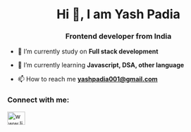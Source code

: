 <h1 align="center">Hi 👋, I am Yash Padia</h1>
<h3 align="center">Frontend developer from India</h3>

- 🔭 I’m currently study on **Full stack development**

- 🌱 I’m currently learning **Javascript, DSA, other language**

- 📫 How to reach me **yashpadia001@gmail.com**

<h3 align="left">Connect with me:</h3>
<p align="left">
<a href="https://linkedin.com/in/www.linkedin.com/in/yash-padia-557197280" target="blank"><img align="center" src="https://raw.githubusercontent.com/rahuldkjain/github-profile-readme-generator/master/src/images/icons/Social/linked-in-alt.svg" alt="www.linkedin.com/in/yash-padia-557197280" height="30" width="40" /></a>
